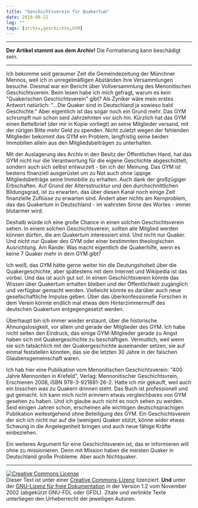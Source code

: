 ```yaml
---
title: "Geschichtsverein für Quakertum"
date: 2010-08-22
log: ""
tags: [archiv,geschichte,GYM]
---
```

<hr><b>Der Artikel stammt aus dem Archiv!</b> Die Formatierung kann beschädigt sein.<hr>

<p>Ich bekomme seid geraumer Zeit die Gemeindezeitung der Münchner Mennos, weil ich in unregelmäßigen Abständen ihre Versammlungen besuche. Diesmal war ein Bericht über Vollversammlung des Menonitischen Geschichtsverein. Beim lesen habe ich mich gefragt, warum es kein "Quakerischen Geschichtsverein" gibt? Als Zyniker wäre mein erstes Antwort natürlich: "...Die Quaker sind in Deutschland ja sowieso bald Geschichte." Aber eigentlich ist das sogar noch ein Grund mehr. Das GYM schrumpft nun schon seid Jahrzehnten vor sich hin. Kürzlich hat das GYM einen Bettelbrief (der mir in Kopie vorliegt) an seine Mitglieder versand, mit der rürigen Bitte mehr Geld zu spenden. Nicht zuletzt wegen der fehlenden Mitglieder bekommt das GYM ein Problem, langfristig seine beiden Immobilien allein aus den Mitgliedsbeiträgen zu unterhalten. </p>

<p>Mit der Auslagerung des Archiv in den Besitz der Öffentlichen Hand, hat das GYM nicht nur die Verantwortung für die eigene Geschichte abgeschüttelt, sondern auch sich selbst entwurzelt - bin ich der Meinung. Das GYM ist bestens finanziell ausgerüstet um zu Not auch ohne üppige Mitgliedsbeiträge seine Immobilie zu erhalten. Auch dank der großzügiger Erbschaften. Auf Grund der Altersstrucktur und den durchschnittlichen Bildungsgrad, ist zu erwarten, das über diesen Kanal noch einige Zeit finanzielle Zuflüsse zu erwarten sind. Ändert aber nichts am Kernproblem, das das Quakertum in Deutschland - im wahrsten Sinne des Wortes - immer blutarmer wird. </p>

<p>Deshalb würde ich eine große Chance in einen solchen Geschichtsverein sehen. In einem solchen Geschichtsverein, sollten alle Mitglied werden können dürfen, die am Quakertum interessiert sind. Und nicht nur Quaker. Und nicht nur Quaker des GYM oder einer bestimmten theologischen Ausrichtung. Am Rande: Was macht eigentlich die Quakerhilfe, wenn es keine 7 Quaker mehr in dem GYM gibt? </p>

<p>Ich weiß, das GYM hätte gerne weiter hin die Deutungshoheit über die Quakergeschichte, aber spätestens mit dem Internet und Wikipedia ist das vorbei. Und das ist auch gut so!. In einem Geschichtsverein könnte das Wissen über Quakertum erhalten bleiben und der Öffentlichkeit zugänglich und verfügbar gemacht werden. Vielleicht könnte es darüber auch neue gesellschaftliche Impulse geben. Über das überkonfessionelle Forschen in dem Verein könnte endlich mal etwas dem Hinterzimmermuff des deutschen Quakertum entgegengesetzt werden. </p>

<p>Überhaupt bin ich immer wieder erstaunt, über die historische Ahnungslosigkeit, vor allem und gerade der Mitglieder des GYM. Ich habe nicht selten den Eindruck, das einige GYM-Mitglieder gerade zu Angst haben sich mit Quakergeschichte zu beschäftigen. Vermutlich, weil wenn sie sich tatsächlich mit der Quakergeschichte auseinander setzen, sie auf einmal feststellen könnten, das sie die letzten 30 Jahre in der falschen Glaubensgemeinschaft waren.</p>

<p>Ich hab hier eine Publikation vom Menonitischen Geschichtsverein: "400 Jahre Mennoniten in Krefeld", Verlag: Mennonitischer Geschichtsvrein, Erschienen 2008, ISBN 978-3-921881-26-2. Hatte ich mir gekauft, weil auch ein bisschen was zu Quakern drinnen steht. Das Buch ist professionell und gut gemacht. Ich kann mich nicht erinnern etwas vergleichbares von GYM gesehen zu haben. Und ich glaube auch nicht es noch sehen zu werden. Seid einigen Jahren schon, erscheinen alle wichtigen deutschsprachigen Publikation weitestgehend ohne Beteiligung des GYM. Ein Geschichtsverein der sich ich nicht nur auf die (wenigen) Quaker stützt, könne wider etwas Schwung in die Angelegenheit bringen und auch neue fähige Kräfte einbeziehen.</p>
                                                                                                         
<p>Ein weiteres Argument für eine Geschichtsverein ist, das er informieren will ohne zu missionieren. Denn mit Mission haben die meisten Quaker in Deutschland große Probleme. Aber auch Nichtquaker.   </p>


<hr />
<p><a rel="license" href="http://creativecommons.org/licenses/by-sa/3.0/de/"><img alt="Creative Commons License" style="border-width: 0pt;" src="http://i.creativecommons.org/l/by-sa/3.0/de/88x31.png" /></a><br />
Dieser <span xmlns:dc="http://purl.org/dc/elements/1.1/" href="http://purl.org/dc/dcmitype/Text" rel="dc:type">Text</span> ist unter einer <a rel="license" href="http://creativecommons.org/licenses/by-sa/3.0/de/">Creative Commons-Lizenz</a> lizenziert. <b>Und</b> unter der <a href="http://de.wikipedia.org/wiki/GFDL">GNU-Lizenz f&uuml;r freie Dokumentation</a> in der Version 1.2 vom November 2002 (abgek&uuml;rzt GNU-FDL oder GFDL). Zitate und verlinkte Texte unterliegen den Urheberrecht der jeweiligen Autoren.</p>
 
